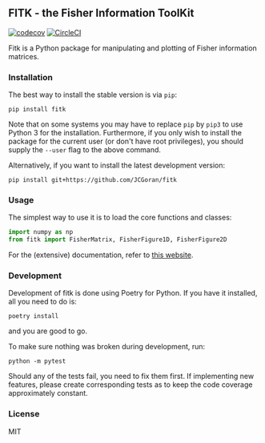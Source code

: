 ## FITK - the Fisher Information ToolKit
[![codecov](https://codecov.io/gh/JCGoran/fisher-information/branch/master/graph/badge.svg?token=NX9WRX89SI)](https://codecov.io/gh/JCGoran/fisher-information)
[![CircleCI](https://circleci.com/gh/JCGoran/fisher-information/tree/master.svg?style=svg&circle-token=7f9dcec28ca0b548c7a7f01c1e5cbfb6129f513a)](https://circleci.com/gh/JCGoran/fisher-information/tree/master)

Fitk is a Python package for manipulating and plotting of Fisher information matrices.

### Installation

The best way to install the stable version is via `pip`:

```plaintext
pip install fitk
```

Note that on some systems you may have to replace `pip` by `pip3` to use Python 3 for the installation.
Furthermore, if you only wish to install the package for the current user (or don't have root privileges), you should supply the `--user` flag to the above command.

Alternatively, if you want to install the latest development version:

```plaintext
pip install git+https://github.com/JCGoran/fitk
```

### Usage

The simplest way to use it is to load the core functions and classes:

```python
import numpy as np
from fitk import FisherMatrix, FisherFigure1D, FisherFigure2D
```

For the (extensive) documentation, refer to [this website](https://jcgoran.github.io/fisher-information/fitk.html).

### Development

Development of fitk is done using Poetry for Python.
If you have it installed, all you need to do is:

```plaintext
poetry install
```

and you are good to go.

To make sure nothing was broken during development, run:

```plaintext
python -m pytest
```

Should any of the tests fail, you need to fix them first.
If implementing new features, please create corresponding tests as to keep the code coverage approximately constant.

### License

MIT
